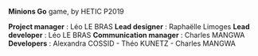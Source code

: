 **Minions Go** game, by HETIC P2019

**Project manager** : Léo LE BRAS
**Lead designer** : Raphaëlle Limoges
**Lead developer** : Léo LE BRAS
**Communication manager** : Charles MANGWA
**Developers** : Alexandra COSSID - Théo KUNETZ - Charles MANGWA